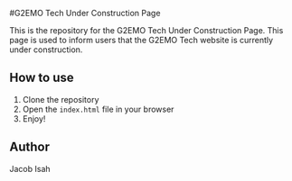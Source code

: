 #G2EMO Tech Under Construction Page

This is the repository for the G2EMO Tech Under Construction Page. This page is used to inform users that the G2EMO Tech website is currently under construction.

## How to use

1. Clone the repository
2. Open the `index.html` file in your browser
3. Enjoy!

## Author
Jacob Isah

